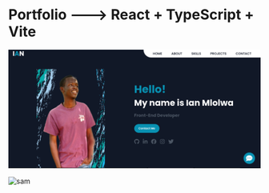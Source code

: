 # Portfolio ---> React + TypeScript + Vite

<img src="src/assets/images/demo.png"/>

![sam](https://github.com/user-attachments/assets/0749c7cf-a908-44d9-ae12-aff87c0652a7)

